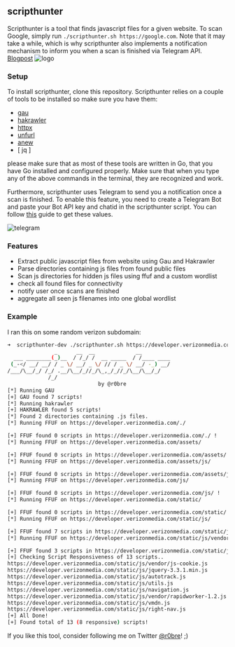 ## scripthunter

Scripthunter is a tool that finds javascript files for a given website. To scan Google, simply run `./scripthunter.sh https://google.com`. Note that it may take a while, which is why scripthunter also implements a notification mechanism to inform you when a scan is finished via Telegram API. [Blogpost](https://blog.r0b.re/hacking/pentesting/bugbounty/recon/web/js/2020/06/30/scripthunter-automated-js-discovery.html)
![logo](logo.png)

### Setup

To install scripthunter, clone this repository. Scripthunter relies on a couple of tools to be installed so make sure you have them:
- [ gau ](https://github.com/lc/gau)
- [ hakrawler ](https://github.com/hakluke/hakrawler)
- [ httpx ](https://github.com/projectdiscovery/httpx)
- [ unfurl ](https://github.com/tomnomnom/unfurl)
- [ anew ](https://github.com/tomnomnom/anew)
- [ jq ]


please make sure that as most of these tools are written in Go, that you have Go installed and configured properly. 
Make sure that when you type any of the above commands in the terminal, they are recognized and work. 

Furthermore, scripthunter uses Telegram to send you a notification once a scan is finished. To enable this feature, you need to create a Telegram Bot and paste your Bot API key and chatid in the scripthunter script.
You can follow [this](https://blog.r0b.re/automation/bash/2020/06/30/setup-telegram-notifications-for-your-shell.html) guide to get these values.

![telegram](telegram.png)

### Features

- Extract public javascript files from website using Gau and Hakrawler
- Parse directories containing js files from found public files
- Scan js directories for hidden js files using ffuf and a custom wordlist
- check all found files for connectivity
- notify user once scans are finished
- aggregate all seen js filenames into one global wordlist

### Example
I ran this on some random verizon subdomain:
```bash
➜  scripthunter-dev ./scripthunter.sh https://developer.verizonmedia.com/
               _      __  __             __
  ___ ________(_)__  / /_/ /  __ _____  / /____ ____
 (_-</ __/ __/ / _ \/ __/ _ \/ // / _ \/ __/ -_) __/
/___/\__/_/ /_/ .__/\__/_//_/\_,_/_//_/\__/\__/_/
             /_/
                             by @r0bre
[*] Running GAU
[+] GAU found 7 scripts!
[*] Running hakrawler
[+] HAKRAWLER found 5 scripts!
[*] Found 2 directories containing .js files.
[*] Running FFUF on https://developer.verizonmedia.com/./

[+] FFUF found 0 scripts in https://developer.verizonmedia.com/./ !
[*] Running FFUF on https://developer.verizonmedia.com/assets/

[+] FFUF found 0 scripts in https://developer.verizonmedia.com/assets/ !
[*] Running FFUF on https://developer.verizonmedia.com/assets/js/

[+] FFUF found 0 scripts in https://developer.verizonmedia.com/assets/js/ !
[*] Running FFUF on https://developer.verizonmedia.com/js/

[+] FFUF found 0 scripts in https://developer.verizonmedia.com/js/ !
[*] Running FFUF on https://developer.verizonmedia.com/static/

[+] FFUF found 0 scripts in https://developer.verizonmedia.com/static/ !
[*] Running FFUF on https://developer.verizonmedia.com/static/js/

[+] FFUF found 7 scripts in https://developer.verizonmedia.com/static/js/ !
[*] Running FFUF on https://developer.verizonmedia.com/static/js/vendor/

[+] FFUF found 3 scripts in https://developer.verizonmedia.com/static/js/vendor/ !
[+] Checking Script Responsiveness of 13 scripts..
https://developer.verizonmedia.com/static/js/vendor/js-cookie.js
https://developer.verizonmedia.com/static/js/jquery-3.3.1.min.js
https://developer.verizonmedia.com/static/js/autotrack.js
https://developer.verizonmedia.com/static/js/utils.js
https://developer.verizonmedia.com/static/js/navigation.js
https://developer.verizonmedia.com/static/js/vendor/rapidworker-1.2.js
https://developer.verizonmedia.com/static/js/vmdn.js
https://developer.verizonmedia.com/static/js/right-nav.js
[+] All Done!
[+] Found total of 13 (8 responsive) scripts!
```


If you like this tool, consider following me on Twitter [@r0bre](https://twitter.com/r0bre)! ;)

